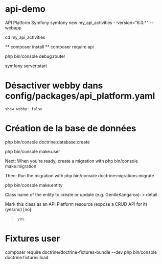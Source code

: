 # api-demo
 API Platform Symfony
symfony new my_api_activities --version="6.0.*" --webapp

cd my_api_activities 

** composer install **
composer require api

php bin/console debug:router

symfony server:start

# Désactiver webby dans config/packages/api_platform.yaml
    show_webby: false

# Création de la base de données
php bin/console doctrine:database:create   

php bin/console make:user

Next: When you're ready, create a migration with 
php bin/console make:migration

Then: Run the migration with 
php bin/console doctrine:migrations:migrate

php bin/console make:entity

 Class name of the entity to create or update (e.g. GentleKangaroo): > detail

 Mark this class as an API Platform resource (expose a CRUD API for 
it) (yes/no) [no]:
 > yes

# Fixtures user
composer require doctrine/doctrine-fixtures-bundle --dev
php bin/console doctrine:fixtures:load

